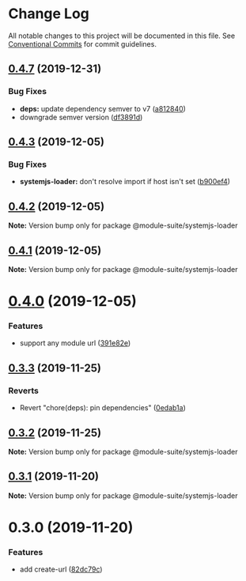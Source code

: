# Change Log

All notable changes to this project will be documented in this file.
See [Conventional Commits](https://conventionalcommits.org) for commit guidelines.

## [0.4.7](https://github.com/zelzen/module-suite/compare/@module-suite/systemjs-loader@0.4.3...@module-suite/systemjs-loader@0.4.7) (2019-12-31)


### Bug Fixes

* **deps:** update dependency semver to v7 ([a812840](https://github.com/zelzen/module-suite/commit/a812840b232b137360e9ba2fbb93310193173065))
* downgrade semver version ([df3891d](https://github.com/zelzen/module-suite/commit/df3891d4c962a651156555b38156d1c4fe1aae9b))





## [0.4.3](https://github.com/zelzen/module-suite/compare/@module-suite/systemjs-loader@0.4.2...@module-suite/systemjs-loader@0.4.3) (2019-12-05)


### Bug Fixes

* **systemjs-loader:** don't resolve import if host isn't set ([b900ef4](https://github.com/zelzen/module-suite/commit/b900ef4430c9577b116936845441688260ad2db8))





## [0.4.2](https://github.com/zelzen/module-suite/compare/@module-suite/systemjs-loader@0.4.1...@module-suite/systemjs-loader@0.4.2) (2019-12-05)

**Note:** Version bump only for package @module-suite/systemjs-loader





## [0.4.1](https://github.com/zelzen/module-suite/compare/@module-suite/systemjs-loader@0.4.0...@module-suite/systemjs-loader@0.4.1) (2019-12-05)

**Note:** Version bump only for package @module-suite/systemjs-loader





# [0.4.0](https://github.com/zelzen/module-suite/compare/@module-suite/systemjs-loader@0.3.3...@module-suite/systemjs-loader@0.4.0) (2019-12-05)


### Features

* support any module url ([391e82e](https://github.com/zelzen/module-suite/commit/391e82e9aa2deaf0d124a060b3462c41daa8a30b))





## [0.3.3](https://github.com/zelzen/module-suite/compare/@module-suite/systemjs-loader@0.3.2...@module-suite/systemjs-loader@0.3.3) (2019-11-25)


### Reverts

* Revert "chore(deps): pin dependencies" ([0edab1a](https://github.com/zelzen/module-suite/commit/0edab1ab89eef1fb56ac291aea1c78f91eccd05a))





## [0.3.2](https://github.com/zelzen/module-suite/compare/@module-suite/systemjs-loader@0.3.1...@module-suite/systemjs-loader@0.3.2) (2019-11-25)

**Note:** Version bump only for package @module-suite/systemjs-loader





## [0.3.1](https://github.com/zelzen/module-suite/compare/@module-suite/systemjs-loader@0.3.0...@module-suite/systemjs-loader@0.3.1) (2019-11-20)

**Note:** Version bump only for package @module-suite/systemjs-loader





# 0.3.0 (2019-11-20)


### Features

* add create-url ([82dc79c](https://github.com/zelzen/module-suite/commit/82dc79cd4e1cba0173c52f2ea9bd31571be6161f))
